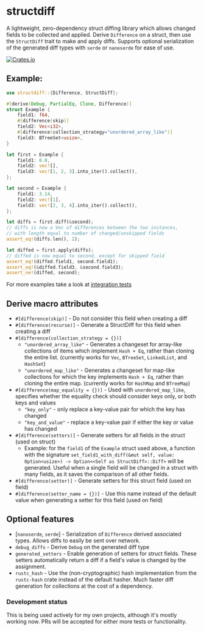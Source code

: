 # structdiff

A lightweight, zero-dependency struct diffing library which allows changed fields to be collected and applied. Derive `Difference` on a struct, then use the `StructDiff` trait to make and apply diffs. Supports optional serialization of the generated diff types with `serde` or `nanoserde` for ease of use. 

[![Crates.io][crates_img]][crates_lnk]

[crates_img]: https://img.shields.io/crates/v/structdiff.svg
[crates_lnk]: https://crates.io/crates/structdiff

## Example:

```rust
use structdiff::{Difference, StructDiff};

#[derive(Debug, PartialEq, Clone, Difference)]
struct Example {
    field1: f64,
    #[difference(skip)]
    field2: Vec<i32>,
    #[difference(collection_strategy="unordered_array_like")]
    field3: BTreeSet<usize>,
}

let first = Example {
    field1: 0.0,
    field2: vec![],
    field3: vec![1, 2, 3].into_iter().collect(),
};

let second = Example {
    field1: 3.14,
    field2: vec![1],
    field3: vec![2, 3, 4].into_iter().collect(),
};

let diffs = first.diff(&second);
// diffs is now a Vec of differences between the two instances, 
// with length equal to number of changed/unskipped fields
assert_eq!(diffs.len(), 2);

let diffed = first.apply(diffs);
// diffed is now equal to second, except for skipped field
assert_eq!(diffed.field1, second.field1);
assert_eq!(&diffed.field3, &second.field3);
assert_ne!(diffed, second);
```

For more examples take a look at [integration tests](/tests)

## Derive macro attributes
- `#[difference(skip)]` - Do not consider this field when creating a diff
- `#[difference(recurse)]` - Generate a StructDiff for this field when creating a diff
- `#[difference(collection_strategy = {})]` 
    - `"unordered_array_like"` - Generates a changeset for array-like collections of items which implement `Hash + Eq`, rather than cloning the entire list. (currently works for `Vec`, `BTreeSet`, `LinkedList`, and `HashSet`)
    - `"unordered_map_like"` - Generates a changeset for map-like collections for which the key implements `Hash + Eq`, rather than cloning the entire map. (currently works for `HashMap` and `BTreeMap`)
- `#[difference(map_equality = {})]` - Used with `unordered_map_like`, specifies whether the equality check should consider keys only, or both keys and values
    - `"key_only"` - only replace a key-value pair for which the key has changed
    - `"key_and_value"` - replace a key-value pair if either the key or value has changed
- `#[difference(setters)]` - Generate setters for all fields in the struct (used on struct)
    - Example: for the `field1` of the `Example` struct used above, a function with the signature `set_field1_with_diff(&mut self, value: Option<usize>) -> Option<<Self as StructDiff>::Diff>` will be generated. Useful when a single field will be changed in a struct with many fields, as it saves the comparison of all other fields. 
- `#[difference(setter)]` - Generate setters for this struct field (used on field)
- `#[difference(setter_name = {})]` - Use this name instead of the default value when generating a setter for this field (used on field)

## Optional features
- [`nanoserde`, `serde`] - Serialization of `Difference` derived associated types. Allows diffs to easily be sent over network.
- `debug_diffs` - Derive `Debug` on the generated diff type
- `generated_setters` - Enable generation of setters for struct fields. These setters automatically return a diff if a field's value is changed by the assignment.
- `rustc_hash` - Use the (non-cryptographic) hash implementation from the `rustc-hash` crate instead of the default hasher. Much faster diff generation for collections at the cost of a dependency.

### Development status 
This is being used actively for my own projects, although it's mostly working now. PRs will be accepted for either more tests or functionality.